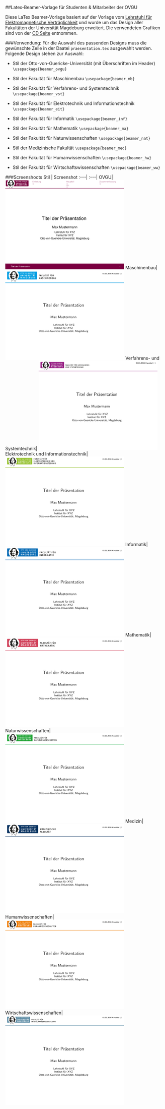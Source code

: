 ##Latex-Beamer-Vorlage für Studenten & Mitarbeiter der OVGU

Diese LaTex Beamer-Vorlage basiert auf der Vorlage vom [Lehrstuhl für Elektromagnetische Verträglichkeit](http://www.emv.ovgu.de/Forschung+_+Lehre/Richtlinien+und+Vorlagen-media_id-1424.html) und wurde um das Design aller Fakultäten der Universität Magdeburg erweitert. Die verwendeten Grafiken sind von der [CD Seite]( http://www.cd.ovgu.de/) entnommen.


###Verwendung:
Für die Auswahl des passenden Designs muss die gewünschte Zeile in der Daatei ```praesentation.tex``` ausgewählt werden. Folgende Design stehen zur Auswahl:

* Stil der Otto-von-Guericke-Universität (mit Überschriften im Header)
	```\usepackage{beamer_ovgu}```

* Stil der Fakultät für Maschinenbau
	```\usepackage{beamer_mb}```

* Stil der Fakultät für Verfahrens- und Systemtechnik
	```\usepackage{beamer_vst}```

* Stil der Fakultät für Elektrotechnik und Informationstechnik
	```\usepackage{beamer_eit}```

* Stil der Fakultät für Informatik
	```\usepackage{beamer_inf}```

* Stil der Fakultät für Mathematik
	```\usepackage{beamer_ma}```

* Stil der Fakultät für Naturwissenschaften
	```\usepackage{beamer_nat}```

* Stil der Medizinische Fakultät
	```\usepackage{beamer_med}```

* Stil der Fakultät für Humanwissenschaften
	```\usepackage{beamer_hw}```

* Stil der Fakultät für Wirtschaftswissenschaften
	```\usepackage{beamer_ww}```
	
###Screenshoots
Stil | Screenshot
:---| :---|
OVGU| <img src=screenshots/ovgu.png width=378 height=284/>
Maschinenbau| <img src=screenshots/mb.png width=378 height=284/>
Verfahrens- und Systemtechnik| <img src=screenshots/vst.png width=378 height=284/>
Elektrotechnik und Informationstechnik| <img src=screenshots/eit.png width=378 height=284/>
Informatik| <img src=screenshots/inf.png width=378 height=284/>
Mathematik| <img src=screenshots/ma.png width=378 height=284/>
Naturwissenschaften| <img src=screenshots/nat.png width=378 height=284/>
Medizin| <img src=screenshots/med.png width=378 height=284/>
Humanwissenschaften| <img src=screenshots/hw.png width=378 height=284/>
Wirtschaftswissenschaften| <img src=screenshots/ww.png width=378 height=284/>
